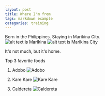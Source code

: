 ```yaml
---
layout: post
title: Where I'm from
tags: markdown example
categories: training
---
```


Born in the Philippines. Staying in Marikina City.\
![alt text is Marikina](https://upload.wikimedia.org/wikipedia/commons/thumb/a/a2/Marikina_city_center_%28Sumulong_Highway_corner_Shoe_ave.%2C_Marikina%29%282017-08-20%29.jpg/640px-Marikina_city_center_%28Sumulong_Highway_corner_Shoe_ave.%2C_Marikina%29%282017-08-20%29.jpg)
![alt text is Marikina City](https://upload.wikimedia.org/wikipedia/commons/thumb/b/b2/Marikina_city_arch.jpg/640px-Marikina_city_arch.jpg)

It's not much, but it's home.

Top 3 favorite foods
1. Adobo
   ![Adobo](https://upload.wikimedia.org/wikipedia/commons/thumb/3/38/Chicken_adobo.jpg/640px-Chicken_adobo.jpg)

2. Kare Kare
    ![Kare Kare](https://upload.wikimedia.org/wikipedia/commons/thumb/e/e2/Oxtail_kare-kare_1.JPG/640px-Oxtail_kare-kare_1.JPG)
   
4. Caldereta
   ![Caldereta](https://upload.wikimedia.org/wikipedia/commons/thumb/4/43/Kaldereta_2.jpg/640px-Kaldereta_2.jpg)
